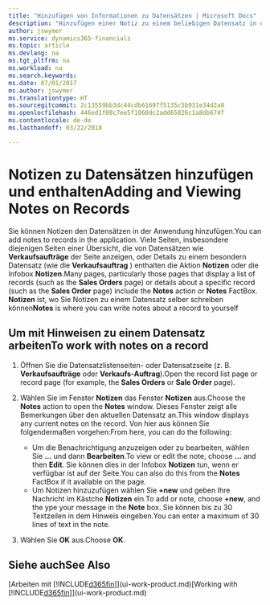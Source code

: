 ```yaml
---
title: "Hinzufügen von Informationen zu Datensätzen | Microsoft Docs"
description: "Hinzufügen einer Notiz zu einem beliebigen Datensatz in der Anwendung. Falls Sie beispielsweise zusätzliche Informationen zu einem Verkaufsauftrag besitzen, die nicht vollständig in einem der Felder im Verkaufsauftrag eingegeben werden können, können Sie eine Notiz verfassen."
author: jswymer
ms.service: dynamics365-financials
ms.topic: article
ms.devlang: na
ms.tgt_pltfrm: na
ms.workload: na
ms.search.keywords: 
ms.date: 07/01/2017
ms.author: jswymer
ms.translationtype: HT
ms.sourcegitcommit: 2c13559bb3dc44cdb61697f5135c5b931e34d2a8
ms.openlocfilehash: 446ed1f08c7ee5f1060dc2add65826c1a8db674f
ms.contentlocale: de-de
ms.lasthandoff: 03/22/2018

---
```

# <a name="adding-and-viewing-notes-on-records"></a><span data-ttu-id="ca05d-104">Notizen zu Datensätzen hinzufügen und enthalten</span><span class="sxs-lookup"><span data-stu-id="ca05d-104">Adding and Viewing Notes on Records</span></span>
 <span data-ttu-id="ca05d-105">Sie <!--OnPrem and your colleagues -->können Notizen den Datensätzen in der Anwendung hinzufügen.</span><span class="sxs-lookup"><span data-stu-id="ca05d-105">You <!--OnPrem and your colleagues -->can add notes to records in the application.</span></span> <span data-ttu-id="ca05d-106">Viele Seiten, insbesondere diejenigen Seiten einer Übersicht, die von Datensätzen wie **Verkaufsaufträge** der Seite anzeigen, oder Details zu einem besondern Datensatz (wie die **Verkaufsauftrag** ) enthalten die Aktion **Notizen** oder die Infobox **Notizen**.</span><span class="sxs-lookup"><span data-stu-id="ca05d-106">Many pages, particularly those pages that display a list of records (such as the **Sales Orders** page) or details about a specific record (such as the **Sales Order** page) include the **Notes** action or **Notes** FactBox.</span></span> <span data-ttu-id="ca05d-107">**Notizen** ist, wo Sie Notizen zu einem Datensatz selber schreiben können<!--OnPrem or others, and where you can view notes to you from others. For example, a note could be a general comment or processing instruction to your colleague, who can then respond to your note using their own **Notes**. Or, your colleague can add a note that gives you extra information about a sales order that is not covered by the information on the sales order. These notes and correspondences will follow the record as it is processed in the company.--></span><span class="sxs-lookup"><span data-stu-id="ca05d-107">**Notes** is where you can write notes about a record to yourself<!--OnPrem or others, and where you can view notes to you from others. For example, a note could be a general comment or processing instruction to your colleague, who can then respond to your note using their own **Notes**. Or, your colleague can add a note that gives you extra information about a sales order that is not covered by the information on the sales order. These notes and correspondences will follow the record as it is processed in the company.--></span></span>

<!--OnPrem
> [!NOTE]  
>  You can only select one recipient of the note.-->  
  
## <a name="to-work-with-notes-on-a-record"></a><span data-ttu-id="ca05d-108">Um mit Hinweisen zu einem Datensatz arbeiten</span><span class="sxs-lookup"><span data-stu-id="ca05d-108">To work with notes on a record</span></span> 
  
1.  <span data-ttu-id="ca05d-109">Öffnen Sie die Datensatzlistenseiten- oder Datensatzseite (z. B. **Verkaufsaufträge** oder **Verkaufs-Auftrag**).</span><span class="sxs-lookup"><span data-stu-id="ca05d-109">Open the record list page or record page (for example, the **Sales Orders** or **Sale Order** page).</span></span>  
  
    <!-- If **Notes** is not visible on the page, then you can customize the page to display the Notes FactBox. -->
  
2.  <span data-ttu-id="ca05d-110">Wählen Sie im Fenster **Notizen** das Fenster **Notizen** aus.</span><span class="sxs-lookup"><span data-stu-id="ca05d-110">Choose the **Notes** action to open the **Notes** window.</span></span> <span data-ttu-id="ca05d-111">Dieses Fenster zeigt alle Bemerkungen über den aktuellen Datensatz an.</span><span class="sxs-lookup"><span data-stu-id="ca05d-111">This window displays any current notes on the record.</span></span> <span data-ttu-id="ca05d-112">Von hier aus können Sie folgendermaßen vorgehen:</span><span class="sxs-lookup"><span data-stu-id="ca05d-112">From here, you can do the following:</span></span>

    -   <span data-ttu-id="ca05d-113">Um die Benachrichtigung anzuzeigen oder zu bearbeiten, wählen Sie **…** und dann **Bearbeiten**.</span><span class="sxs-lookup"><span data-stu-id="ca05d-113">To view or edit the note, choose **...** and then **Edit**.</span></span> <span data-ttu-id="ca05d-114">Sie können dies in der Infobox **Notizen** tun, wenn er verfügbar ist auf der Seite.</span><span class="sxs-lookup"><span data-stu-id="ca05d-114">You can also do this from the **Notes** FactBox if it available on the page.</span></span>
    -   <span data-ttu-id="ca05d-115">Um Notizen hinzuzufügen wählen Sie **+new** und geben Ihre Nachricht  im Kästche **Notizen** ein.</span><span class="sxs-lookup"><span data-stu-id="ca05d-115">To add or note, choose **+new**, and the ype your message in the **Note** box.</span></span> <span data-ttu-id="ca05d-116">Sie können bis zu 30 Textzeilen in dem Hinweis eingeben.</span><span class="sxs-lookup"><span data-stu-id="ca05d-116">You can enter a maximum of 30 lines of text in the note.</span></span> 
  
<!-- 5.  In the **To** field, enter a user ID (your own or someone else’s) to indicate who the note is for.  
  
6.  Select the **Notify** field if you want to send a notification to the user in the **To** field. 
  
     If **Notify** is selected, the note will be sent as a notification to the user's **My Notifications** on the Role Center.  -->
  
3.  <span data-ttu-id="ca05d-117">Wählen Sie **OK** aus.</span><span class="sxs-lookup"><span data-stu-id="ca05d-117">Choose **OK**.</span></span>  

## <a name="see-also"></a><span data-ttu-id="ca05d-118">Siehe auch</span><span class="sxs-lookup"><span data-stu-id="ca05d-118">See Also</span></span>
<span data-ttu-id="ca05d-119">[Arbeiten mit [!INCLUDE[d365fin](includes/d365fin_md.md)]](ui-work-product.md)</span><span class="sxs-lookup"><span data-stu-id="ca05d-119">[Working with [!INCLUDE[d365fin](includes/d365fin_md.md)]](ui-work-product.md)</span></span>  
